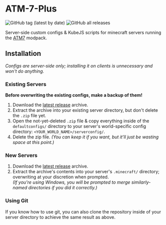 # ATM-7-Plus
![GitHub tag (latest by date)](https://img.shields.io/github/v/tag/radj307/ATM-7-Plus?label=latest&style=flat-square)
![GitHub all releases](https://img.shields.io/github/downloads/radj307/ATM-7-Plus/total?style=flat-square)

Server-side custom configs &amp; KubeJS scripts for minecraft servers running the [ATM7](https://github.com/AllTheMods/ATM-7) modpack.


## Installation

*Configs are server-side only; installing it on clients is unnecessary and won't do anything.*

### Existing Servers

**Before overwriting the existing configs, make a backup of them!**

 1. Download the [latest release](https://github.com/radj307/ATM-7-Plus/releases/latest) archive.
 2. Extract the archive into your existing server directory, but don't delete the `.zip` file yet.
 3. Open the not-yet-deleted `.zip` file & copy everything inside of the `defaultconfigs/` directory to your server's world-specific config directory: `<YOUR_WORLD_NAME>/serverconfig/`.  
 4. Delete the zip file. *(You can keep it if you want, but it'll just be wasting space at this point.)*

### New Servers

 1. Download the [latest release](https://github.com/radj307/ATM-7-Plus/releases/latest) archive.
 2. Extract the archive's contents into your server's `.minecraft/` directory; overwriting at your discretion when prompted.  
    *(If you're using Windows, you will be prompted to merge similarly-named directories if you did it correctly.)*

### Using Git
If you know how to use git, you can also clone the repository inside of your server directory to achieve the same result as above.
